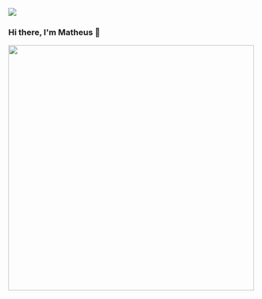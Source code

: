 ![](https://komarev.com/ghpvc/?username=WhoisBsa&color=blue&style=flat)

### Hi there, I'm Matheus 👋

<!--
**WhoisBsa/WhoisBsa** is a ✨ _special_ ✨ repository because its `README.md` (this file) appears on your GitHub profile.

Here are some ideas to get you started:

- 🔭 I’m currently working on Technical Assistant at Município de Capela Nova and I'm a Computer Science Student.
- 🌱 I’m currently learning Node.js, React Native and JavaScript.
- 👯 I’m looking for some opportunity to work with development.
- 💬 Ask me about books, anime, movies, games and more...
- 📫 How to reach me: mbscbsjbs@gmail.com
-->

<td><img width="495px" align="left" src="https://github-readme-stats.vercel.app/api?username=WhoisBsa&theme=buefy"/>

